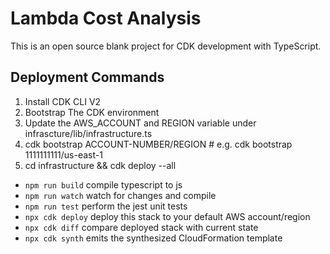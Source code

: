 # Lambda Cost Analysis

This is an open source  blank project for CDK development with TypeScript.
## Deployment Commands
1. Install CDK CLI V2
2. Bootstrap The CDK environment
3. Update the AWS_ACCOUNT and REGION variable under infrascture/lib/infrastructure.ts
4. cdk bootstrap ACCOUNT-NUMBER/REGION # e.g. cdk bootstrap 1111111111/us-east-1
5. cd infrastructure && cdk deploy --all

* `npm run build`   compile typescript to js
* `npm run watch`   watch for changes and compile
* `npm run test`    perform the jest unit tests
* `npx cdk deploy`  deploy this stack to your default AWS account/region
* `npx cdk diff`    compare deployed stack with current state
* `npx cdk synth`   emits the synthesized CloudFormation template
